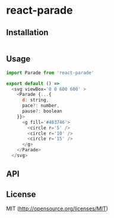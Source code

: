 # react-parade

<!-- ## add travis api_key
```bash
yarn config list
travis encrypt 8-4-4-4-12 --add deploy.api_key
``` -->

<!-- [![npm](https://img.shields.io/npm/v/react-parade.svg?style=flat-square)](https://www.npmjs.com/package/react-parade)
[![npm](https://img.shields.io/npm/dm/react-parade.svg?style=flat-square)](https://www.npmjs.com/package/react-parade)
[![Travis](https://img.shields.io/travis/kthjm/react-parade.svg?style=flat-square)](https://travis-ci.org/kthjm/react-parade)
[![Codecov](https://img.shields.io/codecov/c/github/kthjm/react-parade.svg?style=flat-square)](https://codecov.io/gh/kthjm/react-parade)
[![cdn](https://img.shields.io/badge/jsdelivr-latest-e84d3c.svg?style=flat-square)](https://cdn.jsdelivr.net/npm/react-parade/dist/min.js) -->

## Installation
```shell
```
## Usage
```js
import Parade from 'react-parade'

export default () =>
  <svg viewBox='0 0 600 600' >
    <Parade {...{
      d: string,
      pace?: number,
      pause?: boolean
    }}>
      <g fill='#483746'>
        <circle r='5' />
        <circle r='10' />
        <circle r='15' />
      </g>
    </Parade>
  </svg>
```
## API
## License
MIT (http://opensource.org/licenses/MIT)

